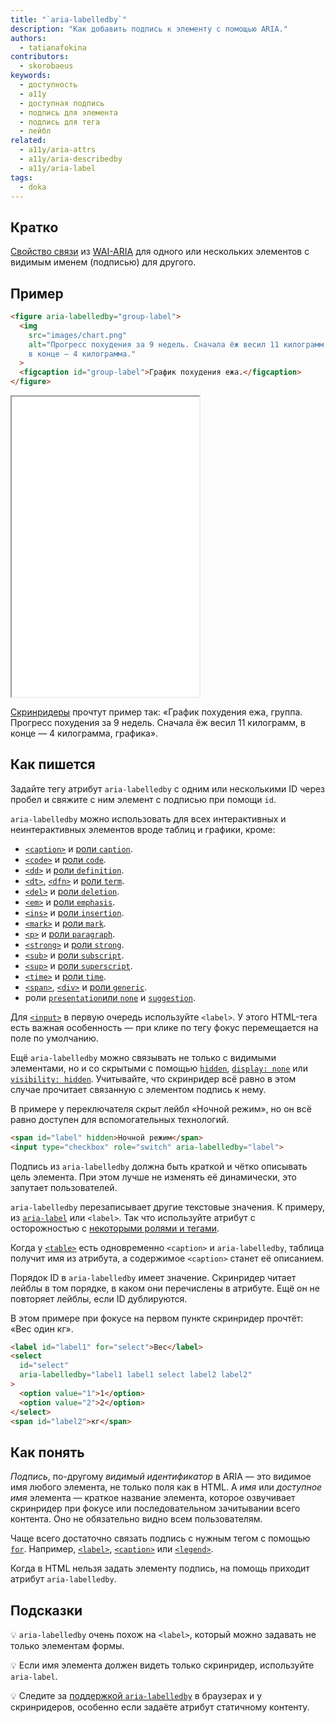 ```yaml
---
title: "`aria-labelledby`"
description: "Как добавить подпись к элементу с помощью ARIA."
authors:
  - tatianafokina
contributors:
  - skorobaeus
keywords:
  - доступность
  - a11y
  - доступная подпись
  - подпись для элемента
  - подпись для тега
  - лейбл
related:
  - a11y/aria-attrs
  - a11y/aria-describedby
  - a11y/aria-label
tags:
  - doka
---
```


## Кратко

[Свойство связи](/a11y/aria-attrs/#atributy-svyazi) из [WAI-ARIA](/a11y/aria-intro/#specifikaciya) для одного или нескольких элементов c видимым именем (подписью) для другого.

## Пример

```html
<figure aria-labelledby="group-label">
  <img
    src="images/chart.png"
    alt="Прогресс похудения за 9 недель. Сначала ёж весил 11 килограмм,
    в конце — 4 килограмма."
  >
  <figcaption id="group-label">График похудения ежа.</figcaption>
</figure>
```

<iframe title="<figure> с подписью из aria-labelledby" src="demos/figure-with-aria-labelledby/" height="480"></iframe>

[Скринридеры](/a11y/screenreaders/) прочтут пример так: «График похудения ежа, группа. Прогресс похудения за 9 недель. Сначала ёж весил 11 килограмм, в конце — 4 килограмма, графика».

## Как пишется

Задайте тегу атрибут `aria-labelledby` с одним или несколькими ID через пробел и свяжите с ним элемент с подписью при помощи `id`.

`aria-labelledby` можно использовать для всех интерактивных и неинтерактивных элементов вроде таблиц и графики, кроме:

- [`<caption>`](/html/caption/) и [роли `caption`](/a11y/role-caption/).
- [`<code>`](/html/code/) и [роли `code`](/a11y/role-code/).
- [`<dd>`](/html/dl-dd-dt/) и [роли `definition`](/a11y/role-definition/).
- [`<dt>`](/html/dl-dd-dt/), [`<dfn>`](/html/dfn/) и [роли `term`](/a11y/role-term/).
- [`<del>`](/html/del/) и [роли `deletion`](/a11y/role-deletion/).
- [`<em>`](/html/em/) и [роли `emphasis`](/a11y/role-emphasis/).
- [`<ins>`](/html/ins/) и [роли `insertion`](/a11y/role-insertion/).
- [`<mark>`](/html/mark/) и [роли `mark`](/a11y/role-mark/).
- [`<p>`](/html/p/) и [роли `paragraph`](/a11y/role-paragraph/).
- [`<strong>`](/html/strong/) и [роли `strong`](/a11y/role-strong/).
- [`<sub>`](/html/sub/) и [роли `subscript`](/a11y/role-subscript/).
- [`<sup>`](/html/sup/) и [роли `superscript`](/a11y/role-superscript/).
- [`<time>`](/html/time/) и [роли `time`](/a11y/role-time/).
- [`<span>`](/html/span/), [`<div>`](/html/div/) и [роли `generic`](/a11y/role-generic/).
- роли [`presentation`или `none`](/a11y/role-presentation-none/) и [`suggestion`](/a11y/role-suggestion/).

Для [`<input>`](/html/input/) в первую очередь используйте `<label>`. У этого HTML-тега есть важная особенность — при клике по тегу фокус перемещается на поле по умолчанию.

Ещё `aria-labelledby` можно связывать не только с видимыми элементами, но и со скрытыми с помощью [`hidden`](/html/hidden/), [`display: none`](/css/display/#kak-pishetsya) или [`visibility: hidden`](/css/visibility/#kak-pishetsya). Учитывайте, что скринридер всё равно в этом случае прочитает связанную с элементом подпись к нему.

В примере у переключателя скрыт лейбл «Ночной режим», но он всё равно доступен для вспомогательных технологий.

```html
<span id="label" hidden>Ночной режим</span>
<input type="checkbox" role="switch" aria-labelledby="label">
```

Подпись из `aria-labelledby` должна быть краткой и чётко описывать цель элемента. При этом лучше не изменять её динамически, это запутает пользователей.

`aria-labelledby` перезаписывает другие текстовые значения. К примеру, из [`aria-label`](/a11y/aria-label/) или `<label>`. Так что используйте атрибут с осторожностью с [некоторыми ролями и тегами](https://www.w3.org/WAI/ARIA/apg/practices/names-and-descriptions/#naming_with_child_content).

Когда у [`<table>`](/html/tables/) есть одновременно `<caption>` и `aria-labelledby`, таблица получит имя из атрибута, а содержимое `<caption>` станет её описанием.

Порядок ID в `aria-labelledby` имеет значение. Скринридер читает лейблы в том порядке, в каком они перечислены в атрибуте. Ещё он не повторяет лейблы, если ID дублируются.

В этом примере при фокусе на первом пункте скринридер прочтёт: «Вес один кг».

```html
<label id="label1" for="select">Вес</label>
<select
  id="select"
  aria-labelledby="label1 label1 select label2 label2"
>
  <option value="1">1</option>
  <option value="2">2</option>
</select>
<span id="label2">кг</span>
```

## Как понять

_Подпись_, по-другому _видимый идентификатор_ в ARIA — это видимое имя любого элемента, не только поля как в HTML. А _имя_ или _доступное имя_ элемента — краткое название элемента, которое озвучивает скринридер при фокусе или последовательном зачитывании всего контента. Оно не обязательно видно всем пользователям.

Чаще всего достаточно связать подпись с нужным тегом с помощью [`for`](/html/for/). Например, [`<label>`](/html/label/), [`<caption>`](/html/caption/) или [`<legend>`](/html/legend/).

Когда в HTML нельзя задать элементу подпись, на помощь приходит атрибут `aria-labelledby`.

## Подсказки

💡 `aria-labelledby` очень похож на `<label>`, который можно задавать не только элементам формы.

💡 Если имя элемента должен видеть только скринридер, используйте `aria-label`.

💡 Следите за [поддержкой `aria-labelledby`](https://www.davidmacd.com/blog/does-aria-label-override-static-text.html) в браузерах и у скринридеров, особенно если задаёте атрибут статичному контенту.
